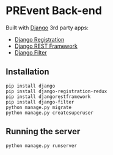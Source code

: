 # PREvent Back-end

Built with [Django](https://docs.djangoproject.com/en/1.8/)
3rd party apps:
* [Django Registration](https://django-registration.readthedocs.org/en/latest/)
* [Django REST Framework](http://www.django-rest-framework.org/)
* [Django Filter](https://github.com/alex/django-filter)

## Installation
```
pip install django
pip install django-registration-redux
pip install djangorestframework
pip install django-filter
python manage.py migrate
python manage.py createsuperuser
```

## Running the server
```
python manage.py runserver
```
